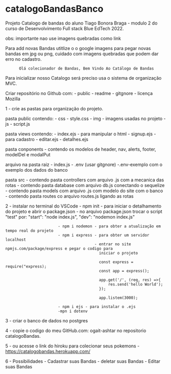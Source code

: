 # catalogoBandasBanco

Projeto Catalogo de bandas do aluno Tiago Bonora Braga - modulo 2 do curso de Desenvolvimento Full stack Blue EdTech 2022.

obs: importante nao use imagens quebradas como link

Para add novas Bandas utitlize o o google imagens para pegar novas bandas em jpg ou png, cuidado com imagens quebradas que podem dar erro no cadastro.

          Olá colecionador de Bandas, Bem Vindo Ao Catálogo de Bandas
Para inicializar nosso Catalogo será preciso usa o sistema de organização MVC.

Criar repositório no Github com: - public - readme - gitgnore - licença Mozilla

1 - crie as pastas para organização do projeto.

pasta public contendo: - css - style.css - img - imagens usadas no projeto - js - script.js

pasta views contendo: - index.ejs - para manipular o html
                      - signup.ejs - para cadastro
                      - editar.ejs
                      - detalhes.ejs

pasta conponents - contendo os modelos de header, nav, alerts, footer, modelDel e modalPut

arquivo na pasta raiz - index.js
                      - .env (usar gitgnore)
                      -.env-exemplo com o exemplo dos  dados do banco

pasta src - contendo pasta controllers com arquivo .js com a mecanica das rotas
          - contendo pasta database com arquivo db.js conectando o sequelize 
          - contendo pasta models com arquivo .js com modelo do site com o banco
          - contendo pasta routes co arquivo routes.js ligando as rotas

2 - instalar no terminal do VSCode - npm init - para iniciar o detalhamento do projeto e abrir o package.json - no arquivo package.json trocar o script "test" por: "start": "node index.js", "dev": "nodemon index.js"

                           - npm i nodemon - para obter a atualização em tempo real do projeto
                           - npm i express - para obter um servidor localhost
                                           - entrar no site npmjs.com/package/express e pegar o codigo para 
                                             iniciar o projeto

                                             const express = require("express);
                                             const app = express();

                                             app.get('/', (req, res) =>{
                                                 res.send('hello World');
                                             });

                                             app.listem(3000);

                           - npm i ejs - para instalar o .ejs
                           -mpn i dotenv
                           
3 - criar o banco de dados no postgres

4 - copie o codigo do meu GitHub.com: ogait-ashtar no repositorio catalogoBandas.

5 - ou acesse o link do hiroku para colecionar seus pokemons - https://catalogobandas.herokuapp.com/

6 - Possibilidades - Cadastrar suas Bandas - deletar suas Bandas - Editar suas Bandas